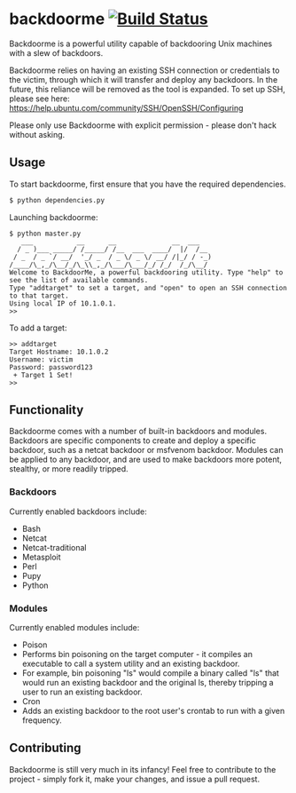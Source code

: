 # backdoorme [![Build Status](https://travis-ci.org/Kkevsterrr/backdoorme.png)](https://travis-ci.org/Kkevsterrr/backdoorme)

 Backdoorme is a powerful utility capable of backdooring Unix machines with a slew of backdoors.  
 
 Backdoorme relies on having an existing SSH connection or credentials to the victim, through which it will transfer and deploy any backdoors.  In the future, this reliance will be removed as the tool is expanded. 
 To set up SSH, please see here: https://help.ubuntu.com/community/SSH/OpenSSH/Configuring
 
 Please only use Backdoorme with explicit permission - please don't hack without asking.  
## Usage
To start backdoorme, first ensure that you have the required dependencies. 
```python
$ python dependencies.py
```
Launching backdoorme:
```
$ python master.py
   ___           __      __              __  ___
  / _ )___ _____/ /_____/ /__  ___  ____/  |/  /__
 / _  / _ `/ __/  '_/ _  / _ \/ _ \/ __/ /|_/ / -_)
/____/\_,_/\__/_/\_\\_,_/\___/\___/_/ /_/  /_/\__/
Welcome to BackdoorMe, a powerful backdooring utility. Type "help" to see the list of available commands.
Type "addtarget" to set a target, and "open" to open an SSH connection to that target.
Using local IP of 10.1.0.1.
>>
```
To add a target:
``` 
>> addtarget
Target Hostname: 10.1.0.2
Username: victim
Password: password123
 + Target 1 Set!
>>
 ```
## Functionality  
Backdoorme comes with a number of built-in backdoors and modules.  Backdoors are specific components to create and deploy a specific backdoor, such as a netcat backdoor or msfvenom backdoor.  Modules can be applied to any backdoor, and are used to make backdoors more potent, stealthy, or more readily tripped. 

### Backdoors
Currently enabled backdoors include:
 
 - Bash
 - Netcat
 - Netcat-traditional
 - Metasploit
 - Perl
 - Pupy
 - Python
 
### Modules
Currently enabled modules include:
 - Poison
  - Performs bin poisoning on the target computer - it compiles an executable to call a system utility and an existing backdoor.
  - For example, bin poisoning "ls" would compile a binary called "ls" that would run an existing backdoor and the original ls, thereby tripping a user to run an existing backdoor. 
 - Cron
  - Adds an existing backdoor to the root user's crontab to run with a given frequency.  
 
## Contributing
Backdoorme is still very much in its infancy! Feel free to contribute to the project - simply fork it, make your changes, and issue a pull request. 
